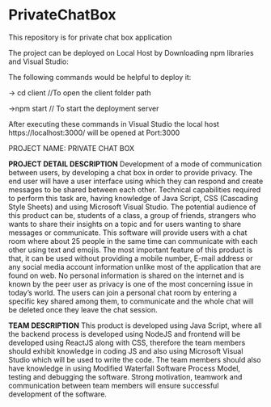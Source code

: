 # PrivateChatBox
This repository is for private chat box application

The project can be deployed on Local Host by Downloading npm libraries and Visual Studio:

The following commands would be helpful to deploy it:

-> cd client
//To open the client folder path

->npm start
// To start the deployment server

After executing these commands in Visual Studio the local host https://localhost:3000/ will be opened at Port:3000


PROJECT NAME: PRIVATE CHAT BOX

**PROJECT DETAIL DESCRIPTION**
Development of a mode of communication between users, by developing a chat box in order to provide privacy.
The end user will have a user interface using which they can respond and create messages to be shared between
each other. Technical capabilities required to perform this task are, having knowledge of Java Script, CSS
(Cascading Style Sheets) and using Microsoft Visual Studio.
The potential audience of this product can be, students of a class, a group of friends, strangers who wants to share
their insights on a topic and for users wanting to share messages or communicate. This software will provide users
with a chat room where about 25 people in the same time can communicate with each other using text and emojis.
The most important feature of this product is that, it can be used without providing a mobile number, E-mail
address or any social media account information unlike most of the application that are found on web. No personal
information is shared on the internet and is known by the peer user as privacy is one of the most concerning issue
in today’s world. The users can join a personal chat room by entering a specific key shared among them, to
communicate and the whole chat will be deleted once they leave the chat session.

**TEAM DESCRIPTION**
This product is developed using Java Script, where all the backend process is developed using NodeJS and
frontend will be developed using ReactJS along with CSS, therefore the team members should exhibit knowledge
in coding JS and also using Microsoft Visual Studio which will be used to write the code. The team members
should also have knowledge in using Modified Waterfall Software Process Model, testing and debugging the
software. Strong motivation, teamwork and communication between team members will ensure successful
development of the software.
